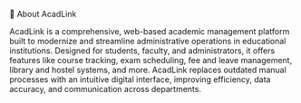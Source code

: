 📘 About AcadLink


AcadLink is a comprehensive, web-based academic management platform built to modernize and streamline administrative operations in educational institutions. Designed for students, faculty, and administrators, it offers features like course tracking, exam scheduling, fee and leave management, library and hostel systems, and more. AcadLink replaces outdated manual processes with an intuitive digital interface, improving efficiency, data accuracy, and communication across departments.
